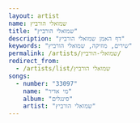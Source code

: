```yaml
---
layout: artist
name: שמואלי הורביץ
title: "שמואלי הורביץ"
description: "דף האמן שמואלי הורביץ"
keywords: "שירים, מוזיקה, שמואלי הורביץ"
permalink: /artists/שמואלי-הורביץ/
redirect_from:
  - /artists/list/שמואלי הורביץ
songs:
  - number: "33097"
    name: "מי אדיר"
    album: "סינגלים"
    artist: "שמואלי הורביץ"
---
```

